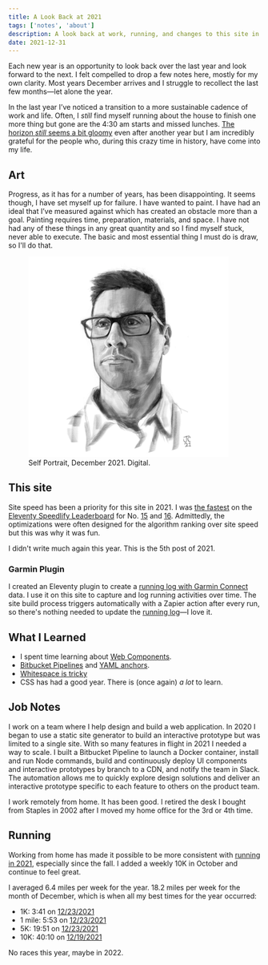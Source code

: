 ```yaml
---
title: A Look Back at 2021
tags: ['notes', 'about']
description: A look back at work, running, and changes to this site in 2021. 
date: 2021-12-31
---
```

Each new year is an opportunity to look back over the last year and look forward to the next. I felt compelled to drop a few notes here, mostly for my own clarity. Most years December arrives and I struggle to recollect the last few months—let alone the year. 

In the last year I’ve noticed a transition to a more sustainable cadence of work and life. Often, I _still_ find myself running about the house to finish one more thing but gone are the 4:30 am starts and missed lunches. [The horizon _still_ seems a bit gloomy](/notes/2020/itll-all-be-over-by-christmas/) even after another year but I am incredibly grateful for the people who, during this crazy time in history, have come into my life. 

## Art
Progress, as it has for a number of years, has been disappointing. It seems though, I have set myself up for failure. I have wanted to paint. I have had an ideal that I’ve measured against which has created an obstacle more than a goal. Painting requires time, preparation, materials, and space. I have not had any of these things in any great quantity and so I find myself stuck, never able to execute. The basic and most essential thing I must do is draw, so I'll do that. 

<figure>
	<img src="/images/self-portrait-2021.jpg" alt="Digital Self-Portrait" style="max-width:400px;">
	<figcaption>Self Portrait, December 2021. Digital. </figcaption>
</figure>

## This site
Site speed has been a priority for this site in 2021. I was [the fastest](/notes/2021/the-fastest/) on the [Eleventy Speedlify Leaderboard](https://www.11ty.dev/speedlify/#site-953e66da) for No. [15](https://twitter.com/eleven_ty/status/1424715642884739074) and [16](https://twitter.com/eleven_ty/status/1448348220787249152). Admittedly, the optimizations were often designed for the algorithm ranking over site speed but this was why it was fun. 

I didn't write much again this year. This is the 5th post of 2021. 

### Garmin Plugin
I created an Eleventy plugin to create a [running log with Garmin Connect](/notes/2021/eleventy-garmin-connect/) data. I use it on this site to capture and log running activities over time. The site build process triggers automatically with a Zapier action after every run, so there's nothing needed to update the [running log](/about/running/)—I love it. 

## What I Learned
- I spent time learning about [Web Components](/notes/2021/weeknote-18-2021/).
- [Bitbucket Pipelines](/notes/2021/weeknote-19-2021/) and [YAML anchors](/notes/2021/weeknote-20-2021/).
- [Whitespace is tricky](/notes/2021/whitespace-regex-vscode/)
- CSS has had a good year. There is (once again) _a lot_ to learn. 

## Job Notes
I work on a team where I help design and build a web application. In 2020 I began to use a static site generator to build an interactive prototype but was limited to a single site. With so many features in flight in 2021 I needed a way to scale. I built a Bitbucket Pipeline to launch a Docker container, install and run Node commands, build and continuously deploy UI components and interactive prototypes by branch to a CDN, and notify the team in Slack. The automation allows me to quickly explore design solutions and deliver an interactive prototype specific to each feature to others on the product team. 

I work remotely from home. It has been good. I retired the desk I bought from Staples in 2002 after I moved my home office for the 3rd or 4th time. 

## Running 
Working from home has made it possible to be more consistent with [running in 2021](/about/running/2021/), especially since the fall. I added a weekly 10K in October and continue to feel great. 

I averaged 6.4 miles per week for the year. 18.2 miles per week for the month of December, which is when all my best times for the year occurred: 
- 1K: 3:41 on [12/23/2021](/about/running/2021/#8000744577)
- 1 mile: 5:53 on [12/23/2021](/about/running/2021/#8000744577)
- 5K: 19:51 on [12/23/2021](/about/running/2021/#8000744577)
- 10K: 40:10 on [12/19/2021](/about/running/2021/#7983345732)

No races this year, maybe in 2022. 